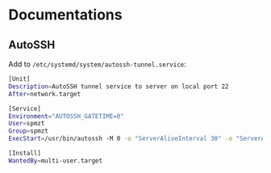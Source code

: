 # Documentations
## AutoSSH
Add to `/etc/systemd/system/autossh-tunnel.service`:
```bash
[Unit]
Description=AutoSSH tunnel service to server on local port 22
After=network.target

[Service]
Environment="AUTOSSH_GATETIME=0"
User=spmzt
Group=spmzt
ExecStart=/usr/bin/autossh -M 0 -o "ServerAliveInterval 30" -o "ServerAliveCountMax 3" -NR x:localhost:22 user@spmzt.net -p 22

[Install]
WantedBy=multi-user.target
```
